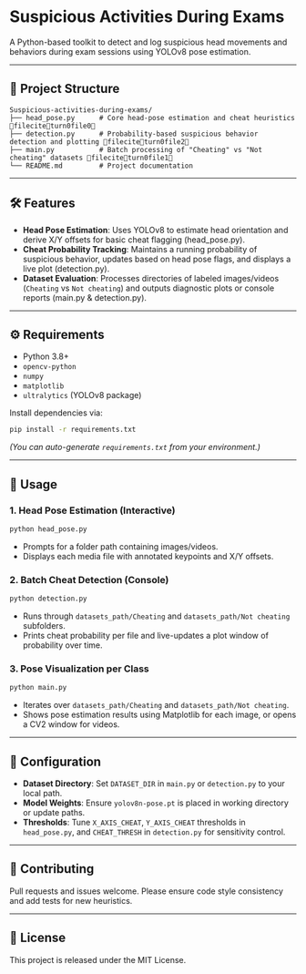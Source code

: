 # Suspicious Activities During Exams

A Python-based toolkit to detect and log suspicious head movements and behaviors during exam sessions using YOLOv8 pose estimation.

---

## 📁 Project Structure

```
Suspicious-activities-during-exams/
├── head_pose.py      # Core head-pose estimation and cheat heuristics fileciteturn0file0
├── detection.py      # Probability-based suspicious behavior detection and plotting fileciteturn0file2
├── main.py           # Batch processing of "Cheating" vs "Not cheating" datasets fileciteturn0file1
└── README.md         # Project documentation
```

---

## 🛠️ Features

* **Head Pose Estimation**: Uses YOLOv8 to estimate head orientation and derive X/Y offsets for basic cheat flagging (head\_pose.py).
* **Cheat Probability Tracking**: Maintains a running probability of suspicious behavior, updates based on head pose flags, and displays a live plot (detection.py).
* **Dataset Evaluation**: Processes directories of labeled images/videos (`Cheating` vs `Not cheating`) and outputs diagnostic plots or console reports (main.py & detection.py).

---

## ⚙️ Requirements

* Python 3.8+
* `opencv-python`
* `numpy`
* `matplotlib`
* `ultralytics` (YOLOv8 package)

Install dependencies via:

```bash
pip install -r requirements.txt
```

*(You can auto-generate `requirements.txt` from your environment.)*

---

## 🚀 Usage

### 1. Head Pose Estimation (Interactive)

```bash
python head_pose.py
```

* Prompts for a folder path containing images/videos.
* Displays each media file with annotated keypoints and X/Y offsets.

### 2. Batch Cheat Detection (Console)

```bash
python detection.py
```

* Runs through `datasets_path/Cheating` and `datasets_path/Not cheating` subfolders.
* Prints cheat probability per file and live-updates a plot window of probability over time.

### 3. Pose Visualization per Class

```bash
python main.py
```

* Iterates over `datasets_path/Cheating` and `datasets_path/Not cheating`.
* Shows pose estimation results using Matplotlib for each image, or opens a CV2 window for videos.

---

## 🔧 Configuration

* **Dataset Directory**: Set `DATASET_DIR` in `main.py` or `detection.py` to your local path.
* **Model Weights**: Ensure `yolov8n-pose.pt` is placed in working directory or update paths.
* **Thresholds**: Tune `X_AXIS_CHEAT`, `Y_AXIS_CHEAT` thresholds in `head_pose.py`, and `CHEAT_THRESH` in `detection.py` for sensitivity control.

---

## 🤝 Contributing

Pull requests and issues welcome. Please ensure code style consistency and add tests for new heuristics.

---

## 📄 License

This project is released under the MIT License.
